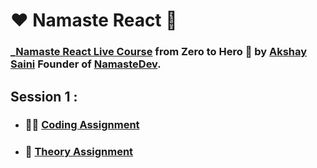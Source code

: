 # ❤️ Namaste React 🙏

### _[Namaste React Live Course](https://learn.namastedev.com/courses/namaste-react-live) from Zero to Hero 🚀 by [Akshay Saini](https://www.linkedin.com/in/akshaymarch7/) Founder of [NamasteDev](https://courses.namastedev.com/learn/Namaste-React).

## Session 1 :

- ### :man_technologist: [Coding Assignment](./Chapter%2001%20-%20Inception/Coding/)
- ### :green_book: [Theory Assignment](./Chapter%2001%20-%20Inception/Theory/)

